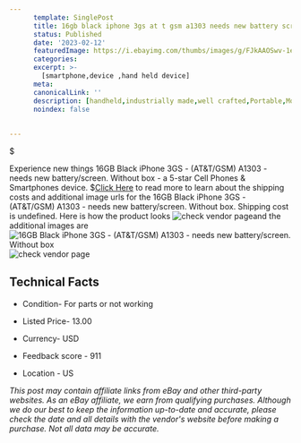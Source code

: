 ```yaml
---
      template: SinglePost
      title: 16gb black iphone 3gs at t gsm a1303 needs new battery screen without box
      status: Published
      date: '2023-02-12'
      featuredImage: https://i.ebayimg.com/thumbs/images/g/FJkAAOSwv-1enkxD/s-l225.jpg
      categories: 
      excerpt: >-
        [smartphone,device ,hand held device]
      meta:
      canonicalLink: ''
      description: [handheld,industrially made,well crafted,Portable,Mobile,Compact,Convenient,Lightweight,Maneuverable,Man-portable,Miniature,Carriable,Hand-held,Light,Holdable,Transportable,Mobile device,Pocket-sized,On-the-go,Wireless,Cordless,Compact size,Convenient size, smartphone,device ,hand held device]
      noindex: false
      
        
---
```

$

Experience new things 16GB Black iPhone 3GS - (AT&T/GSM) A1303 - needs new battery/screen. Without box - a 5-star Cell Phones & Smartphones device.
$[Click Here](https://www.ebay.com/itm/223984283820?hash=item342680f0ac%3Ag%3AFJkAAOSwv-1enkxD&mkevt=1&mkcid=1&mkrid=711-53200-19255-0&campid=%253CePNCampaignId%253E&customid=%253CreferenceId%253E&toolid=10049) to read more to learn about the shipping costs and additional image urls for the 16GB Black iPhone 3GS - (AT&T/GSM) A1303 - needs new battery/screen. Without box. Shipping cost is undefined. Here is how the product looks ![check vendor page](https://i.ebayimg.com/thumbs/images/g/FJkAAOSwv-1enkxD/s-l225.jpg)and the additional images are![16GB Black iPhone 3GS - (AT&T/GSM) A1303 - needs new battery/screen. Without box](https://i.ebayimg.com/images/g/FJkAAOSwv-1enkxD/s-l1600.jpg)![check vendor page](https://origin-galleryplus.ebayimg.com/ws/web/223984283820_2_0_1/225x225.jpg,https://origin-galleryplus.ebayimg.com/ws/web/223984283820_3_0_1/225x225.jpg,https://origin-galleryplus.ebayimg.com/ws/web/223984283820_4_0_1/225x225.jpg,https://origin-galleryplus.ebayimg.com/ws/web/223984283820_5_0_1/225x225.jpg,https://origin-galleryplus.ebayimg.com/ws/web/223984283820_6_0_1/225x225.jpg,https://origin-galleryplus.ebayimg.com/ws/web/223984283820_7_0_1/225x225.jpg,https://origin-galleryplus.ebayimg.com/ws/web/223984283820_8_0_1/225x225.jpg)



 ## Technical Facts 



     
      

 - Condition- For parts or not working 


      

 - Listed Price- 13.00 


      

 - Currency- USD 


      

 - Feedback score - 911 


      

 - Location - US 


      
      

 *_This post may contain affiliate links from eBay and other third-party websites. As an eBay affiliate, we earn from qualifying purchases. Although we do our best to keep the information up-to-date and accurate, please check the date and all details with the vendor's website before making a purchase. Not all data may be accurate._*







